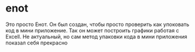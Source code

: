 # enot
Это просто Енот.
Он был создан, чтобы просто проверить как упоковать код в мини приложение.
Так он может построить графики работая с Excell. 
Не актуальный, но сам метод упаковки кода в мини приложения показал себя прекрасно
